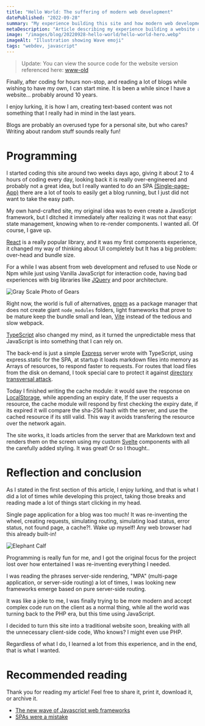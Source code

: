 ```yaml
---
title: "Hello World: The suffering of modern web development"
datePublished: "2022-09-28"
summary: "My experience building this site and how modern web development is"
metaDescription: "Article describing my experience building a website as a single-page-application, including reflection on technologies like Svelte, TypeScript and Express"
image: "/images/blog/20220928-hello-world/hello-world-hero.webp"
imageAlt: "Illustration showing Wave emoji"
tags: "webdev, javascript"
---
```


> Update: You can view the source code for the website version referenced here: [www-old](https://github.com/lucrnz/www-old)

Finally, after coding for hours non-stop, and reading a lot of blogs while wishing to have my own, I can start mine. It is been a while since I have a website... probably around 10 years.

I enjoy lurking, it is how I am, creating text-based content was not something that I really had in mind in the last years.

Blogs are probably an overused type for a personal site, but who cares? Writing about random stuff sounds really fun!

# Programming

I started coding this site around two weeks days ago, giving it about 2 to 4 hours of coding every day, looking back it is really over-engineered and probably not a great idea, but I really wanted to do an SPA [(Single-page-App)](https://en.wikipedia.org/wiki/Single-page_application) there are a lot of tools to easily get a blog running, but I just did not want to take the easy path.

My own hand-crafted site, my original idea was to even create a JavaScript framework, but I ditched it immediately after realizing it was not that easy: state management, knowing when to re-render components. I wanted all. Of course, I gave up.

[React](https://reactjs.org/) is a really popular library, and it was my first components experience, it changed my way of thinking about UI completely but It has a big problem: over-head and bundle size.

For a while I was absent from web development and refused to use Node or Npm while just using Vanilla JavaScript for interaction code, having bad experiences with big libraries like [JQuery](https://jquery.com/) and poor architecture.

![Gray Scale Photo of Gears](/images/blog/20220928-hello-world/pexels-pixabay-159298.webp)

Right now, the world is full of alternatives, [pnpm](https://pnpm.io/) as a package manager that does not create giant
`node_modules` folders, light frameworks that prove to be mature keep the bundle small and lean, [Vite](https://vitejs.dev/) instead of the tedious and slow webpack.

[TypeScript](https://www.typescriptlang.org/) also changed my mind, as it turned the unpredictable mess that JavaScript is into something that I can rely on.

The back-end is just a simple [Express](https://expressjs.com/) server wrote with TypeScript, using express.static for the SPA, at startup it loads markdown files into memory as Arrays of resources, to respond faster to requests. For routes that load files from the disk on demand, I took special care to protect it against [directory transversal attack](https://en.wikipedia.org/wiki/Directory_traversal_attack).

Today I finished writing the cache module: it would save the response on [LocalStorage](https://developer.mozilla.org/en-US/docs/Web/API/Window/localStorage), while appending an expiry date, If the user requests a resource, the cache module will respond by first checking the expiry date, if its expired it will compare the sha-256 hash with the server, and use the cached resource if its still valid. This way it avoids transfering the resource over the network again.

The site works, it loads articles from the server that are Markdown text and renders them on the screen using my custom [Svelte](https://svelte.dev) components with all the carefully added styling. It was great! Or so I thought..

# Reflection and conclusion

As I stated in the first section of this article, I enjoy lurking, and that is what I did a lot of times while developing this project, taking those breaks and reading made a lot of things start clicking in my head.

Single page application for a blog was too much! It was re-inventing the wheel, creating requests, simulating routing, simulating load status, error status, not found page, a cache?!.
Wake up myself! Any web browser had this already built-in!

![Elephant Calf](/images/blog/20220928-hello-world/pexels-anthony-133394.webp)

Programming is really fun for me, and I got the original focus for the project lost over how entertained I was re-inventing everything I needed.

I was reading the phrases server-side rendering, "MPA" (multi-page application, or server-side routing) a lot of times, I was looking new frameworks emerge based on pure server-side routing.

It was like a joke to me, I was finally trying to be more modern and accept complex code run on the client as a normal thing, while all the world was turning back to the PHP era, but this time using JavaScript.

I decided to turn this site into a traditional website soon, breaking with all the unnecessary client-side code, Who knows? I might even use PHP.

Regardless of what I do, I learned a lot from this experience, and in the end, that is what I wanted.

# Recommended reading

Thank you for reading my article! Feel free to share it, print it, download it, or archive it.

- [The new wave of Javascript web frameworks](https://frontendmastery.com/posts/the-new-wave-of-javascript-web-frameworks/)
- [SPAs were a mistake](https://gomakethings.com/spas-were-a-mistake/)
